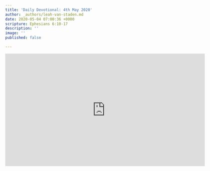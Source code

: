```yaml
---
title: 'Daily Devotional: 4th May 2020'
author: _authors/leah-van-staden.md
date: 2020-05-04 07:00:36 +0000
scripture: Ephesians 6:10-17
description: ''
image: ''
published: false

---
```

<iframe src="https://player.vimeo.com/video/414570255" width="640" height="360" frameborder="0" allow="autoplay; fullscreen" allowfullscreen></iframe>